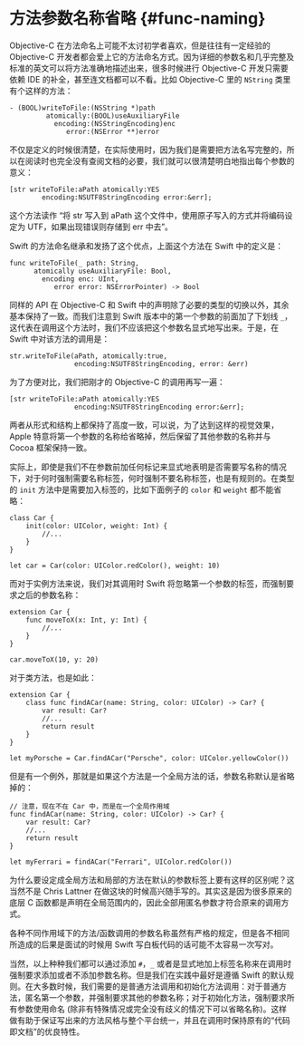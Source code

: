 # 方法参数名称省略 {#func-naming}

Objective-C 在方法命名上可能不太讨初学者喜欢，但是往往有一定经验的 Objective-C 开发者都会爱上它的方法命名方式。因为详细的参数名和几乎完整及标准的英文可以将方法准确地描述出来，很多时候进行 Objective-C 开发只需要依赖 IDE 的补全，甚至连文档都可以不看。比如 Objective-C 里的 `NString` 类里有个这样的方法：

    - (BOOL)writeToFile:(NSString *)path 
             atomically:(BOOL)useAuxiliaryFile 
               encoding:(NSStringEncoding)enc 
                  error:(NSError **)error

不仅是定义的时候很清楚，在实际使用时，因为我们是需要把方法名写完整的，所以在阅读时也完全没有查阅文档的必要，我们就可以很清楚明白地指出每个参数的意义：

    [str writeToFile:aPath atomically:YES 
            encoding:NSUTF8StringEncoding error:&err];

这个方法读作 “将 str 写入到 aPath 这个文件中，使用原子写入的方式并将编码设定为 UTF，如果出现错误则存储到 err 中去”。

Swift 的方法命名继承和发扬了这个优点，上面这个方法在 Swift 中的定义是：

    func writeToFile(_ path: String,
          atomically useAuxiliaryFile: Bool,
            encoding enc: UInt,
               error error: NSErrorPointer) -> Bool


同样的 API 在 Objective-C 和 Swift 中的声明除了必要的类型的切换以外，其余基本保持了一致。而我们注意到 Swift 版本中的第一个参数的前面加了下划线 `_`，这代表在调用这个方法时，我们不应该把这个参数名显式地写出来。于是，在 Swift 中对该方法的调用是：

    str.writeToFile(aPath, atomically:true, 
                    encoding:NSUTF8StringEncoding, error: &err)

为了方便对比，我们把刚才的 Objective-C 的调用再写一遍：

    [str writeToFile:aPath atomically:YES 
                    encoding:NSUTF8StringEncoding error:&err];

两者从形式和结构上都保持了高度一致，可以说，为了达到这样的视觉效果，Apple 特意将第一个参数的名称给省略掉，然后保留了其他参数的名称并与 Cocoa 框架保持一致。

实际上，即使是我们不在参数前加任何标记来显式地表明是否需要写名称的情况下，对于何时强制需要名称标签，何时强制不要名称标签，也是有规则的。在类型的 `init` 方法中是需要加入标签的，比如下面例子的 `color` 和 `weight` 都不能省略：

    class Car {
        init(color: UIColor, weight: Int) {
            //...
        }
    }

    let car = Car(color: UIColor.redColor(), weight: 10)

而对于实例方法来说，我们对其调用时 Swift 将忽略第一个参数的标签，而强制要求之后的参数名称：

    extension Car {
        func moveToX(x: Int, y: Int) {
            //...
        }
    }

    car.moveToX(10, y: 20)

对于类方法，也是如此：

    extension Car {
        class func findACar(name: String, color: UIColor) -> Car? {
            var result: Car?
            //...
            return result
        }
    }

    let myPorsche = Car.findACar("Porsche", color: UIColor.yellowColor())

但是有一个例外，那就是如果这个方法是一个全局方法的话，参数名称默认是省略掉的：

    // 注意，现在不在 Car 中，而是在一个全局作用域
    func findACar(name: String, color: UIColor) -> Car? {
        var result: Car?
        //...
        return result
    }

    let myFerrari = findACar("Ferrari", UIColor.redColor())

为什么要设定成全局方法和局部的方法在默认的参数标签上要有这样的区别呢？这当然不是 Chris Lattner 在做这块的时候高兴随手写的。其实这是因为很多原来的底层 C 函数都是声明在全局范围内的，因此全部用匿名参数才符合原来的调用方式。

各种不同作用域下的方法/函数调用的参数名称虽然有严格的规定，但是各不相同所造成的后果是面试的时候用 Swift 写白板代码的话可能不太容易一次写对。

当然，以上种种我们都可以通过添加 `#`，`_` 或者是显式地加上标签名称来在调用时强制要求添加或者不添加参数名称。但是我们在实践中最好是遵循 Swift 的默认规则。在大多数时候，我们需要的是普通方法调用和初始化方法调用：对于普通方法，匿名第一个参数，并强制要求其他的参数名称；对于初始化方法，强制要求所有参数使用命名 (除非有特殊情况或完全没有歧义的情况下可以省略名称)。这样做有助于保证写出来的方法风格与整个平台统一，并且在调用时保持原有的“代码即文档”的优良特性。


